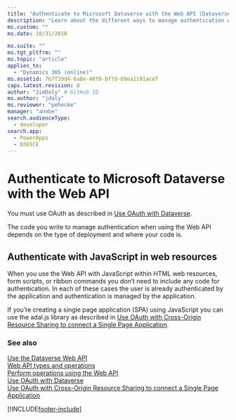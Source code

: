 ```yaml
---
title: "Authenticate to Microsoft Dataverse with the Web API (Dataverse)| Microsoft Docs"
description: "Learn about the different ways to manage authentication when using the Web API"
ms.custom: ""
ms.date: 10/31/2018

ms.suite: ""
ms.tgt_pltfrm: ""
ms.topic: "article"
applies_to: 
  - "Dynamics 365 (online)"
ms.assetid: 767f39d4-6a8e-48f0-bf7d-69ea1191acef
caps.latest.revision: 8
author: "JimDaly" # GitHub ID
ms.author: "jdaly"
ms.reviewer: "pehecke"
manager: "annbe"
search.audienceType: 
  - developer
search.app: 
  - PowerApps
  - D365CE
---
```

# Authenticate to Microsoft Dataverse with the Web API

You must use OAuth as described in [Use OAuth with Dataverse](../authenticate-oauth.md).

The code you write to manage authentication when using the Web API depends on the type of deployment and where your code is.  
  
## Authenticate with JavaScript in web resources

When you use the Web API with JavaScript within HTML web resources, form scripts, or ribbon commands you don’t need to include any code for authentication. In each of these cases the user is already authenticated by the application and authentication is managed by the application.  

If you’re creating a single page application (SPA) using JavaScript you can use the adal.js library as described in [Use OAuth with Cross-Origin Resource Sharing  to connect a Single Page Application](../oauth-cross-origin-resource-sharing-connect-single-page-application.md).  
  
### See also
 
[Use the Dataverse Web API](overview.md)<br />
[Web API types and operations](web-api-types-operations.md)<br />
[Perform operations using the Web API](perform-operations-web-api.md)<br />
[Use OAuth with Dataverse](../authenticate-oauth.md)<br />
[Use OAuth with Cross-Origin Resource Sharing to connect a Single Page Application](../oauth-cross-origin-resource-sharing-connect-single-page-application.md)

[!INCLUDE[footer-include](../../../includes/footer-banner.md)]